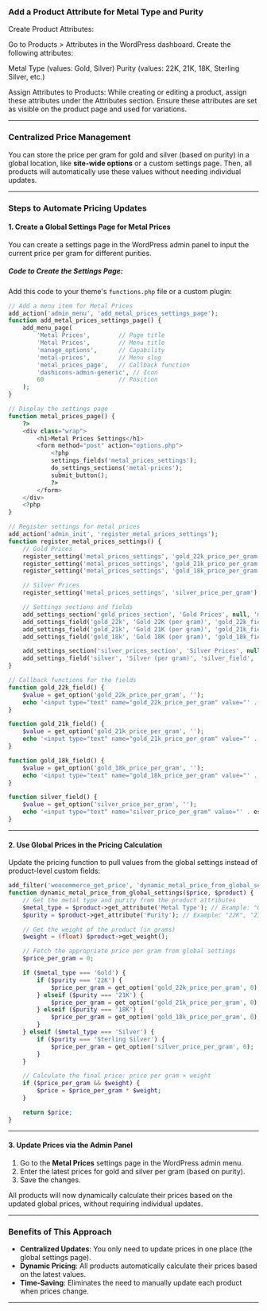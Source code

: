### Add a Product Attribute for Metal Type and Purity
Create Product Attributes:

Go to Products > Attributes in the WordPress dashboard.
Create the following attributes:

Metal Type (values: Gold, Silver)
Purity (values: 22K, 21K, 18K, Sterling Silver, etc.)

Assign Attributes to Products:
While creating or editing a product, assign these attributes under the Attributes section.
Ensure these attributes are set as visible on the product page and used for variations.

---

### **Centralized Price Management**
You can store the price per gram for gold and silver (based on purity) in a global location, like **site-wide options** or a custom settings page. Then, all products will automatically use these values without needing individual updates.

---

### **Steps to Automate Pricing Updates**

#### **1. Create a Global Settings Page for Metal Prices**
You can create a settings page in the WordPress admin panel to input the current price per gram for different purities.

##### **Code to Create the Settings Page:**

Add this code to your theme's `functions.php` file or a custom plugin:

```php
// Add a menu item for Metal Prices
add_action('admin_menu', 'add_metal_prices_settings_page');
function add_metal_prices_settings_page() {
    add_menu_page(
        'Metal Prices',        // Page title
        'Metal Prices',        // Menu title
        'manage_options',      // Capability
        'metal-prices',        // Menu slug
        'metal_prices_page',   // Callback function
        'dashicons-admin-generic', // Icon
        60                     // Position
    );
}

// Display the settings page
function metal_prices_page() {
    ?>
    <div class="wrap">
        <h1>Metal Prices Settings</h1>
        <form method="post" action="options.php">
            <?php
            settings_fields('metal_prices_settings');
            do_settings_sections('metal-prices');
            submit_button();
            ?>
        </form>
    </div>
    <?php
}

// Register settings for metal prices
add_action('admin_init', 'register_metal_prices_settings');
function register_metal_prices_settings() {
    // Gold Prices
    register_setting('metal_prices_settings', 'gold_22k_price_per_gram');
    register_setting('metal_prices_settings', 'gold_21k_price_per_gram');
    register_setting('metal_prices_settings', 'gold_18k_price_per_gram');

    // Silver Prices
    register_setting('metal_prices_settings', 'silver_price_per_gram');

    // Settings sections and fields
    add_settings_section('gold_prices_section', 'Gold Prices', null, 'metal-prices');
    add_settings_field('gold_22k', 'Gold 22K (per gram)', 'gold_22k_field', 'metal-prices', 'gold_prices_section');
    add_settings_field('gold_21k', 'Gold 21K (per gram)', 'gold_21k_field', 'metal-prices', 'gold_prices_section');
    add_settings_field('gold_18k', 'Gold 18K (per gram)', 'gold_18k_field', 'metal-prices', 'gold_prices_section');

    add_settings_section('silver_prices_section', 'Silver Prices', null, 'metal-prices');
    add_settings_field('silver', 'Silver (per gram)', 'silver_field', 'metal-prices', 'silver_prices_section');
}

// Callback functions for the fields
function gold_22k_field() {
    $value = get_option('gold_22k_price_per_gram', '');
    echo '<input type="text" name="gold_22k_price_per_gram" value="' . esc_attr($value) . '" />';
}

function gold_21k_field() {
    $value = get_option('gold_21k_price_per_gram', '');
    echo '<input type="text" name="gold_21k_price_per_gram" value="' . esc_attr($value) . '" />';
}

function gold_18k_field() {
    $value = get_option('gold_18k_price_per_gram', '');
    echo '<input type="text" name="gold_18k_price_per_gram" value="' . esc_attr($value) . '" />';
}

function silver_field() {
    $value = get_option('silver_price_per_gram', '');
    echo '<input type="text" name="silver_price_per_gram" value="' . esc_attr($value) . '" />';
}
```

---

#### **2. Use Global Prices in the Pricing Calculation**
Update the pricing function to pull values from the global settings instead of product-level custom fields:

```php
add_filter('woocommerce_get_price', 'dynamic_metal_price_from_global_settings', 10, 2);
function dynamic_metal_price_from_global_settings($price, $product) {
    // Get the metal type and purity from the product attributes
    $metal_type = $product->get_attribute('Metal Type'); // Example: "Gold", "Silver"
    $purity = $product->get_attribute('Purity'); // Example: "22K", "21K", "18K", "Sterling Silver"

    // Get the weight of the product (in grams)
    $weight = (float) $product->get_weight();

    // Fetch the appropriate price per gram from global settings
    $price_per_gram = 0;

    if ($metal_type === 'Gold') {
        if ($purity === '22K') {
            $price_per_gram = get_option('gold_22k_price_per_gram', 0);
        } elseif ($purity === '21K') {
            $price_per_gram = get_option('gold_21k_price_per_gram', 0);
        } elseif ($purity === '18K') {
            $price_per_gram = get_option('gold_18k_price_per_gram', 0);
        }
    } elseif ($metal_type === 'Silver') {
        if ($purity === 'Sterling Silver') {
            $price_per_gram = get_option('silver_price_per_gram', 0);
        }
    }

    // Calculate the final price: price per gram × weight
    if ($price_per_gram && $weight) {
        $price = $price_per_gram * $weight;
    }

    return $price;
}
```

---

#### **3. Update Prices via the Admin Panel**
1. Go to the **Metal Prices** settings page in the WordPress admin menu.
2. Enter the latest prices for gold and silver per gram (based on purity).
3. Save the changes.

All products will now dynamically calculate their prices based on the updated global prices, without requiring individual updates.

---

### **Benefits of This Approach**
- **Centralized Updates**: You only need to update prices in one place (the global settings page).
- **Dynamic Pricing**: All products automatically calculate their prices based on the latest values.
- **Time-Saving**: Eliminates the need to manually update each product when prices change.

---
